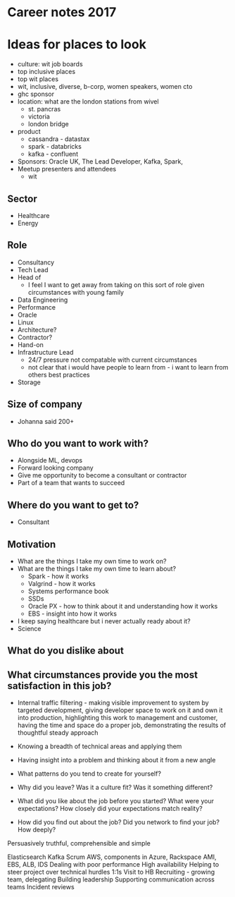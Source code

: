 # Career notes 2017

# Ideas for places to look

* culture: wit job boards
* top inclusive places
* top wit places
* wit, inclusive, diverse, b-corp, women speakers, women cto
* ghc sponsor
* location: what are the london stations from wivel
  - st. pancras
  - victoria
  - london bridge
* product
  - cassandra - datastax
  - spark - databricks
  - kafka - confluent
* Sponsors: Oracle UK, The Lead Developer, Kafka, Spark,
* Meetup presenters and attendees
  - wit

## Sector

* Healthcare
* Energy

## Role

* Consultancy
* Tech Lead
* Head of
  - I feel I want to get away from taking on this sort of role given
    circumstances with young family
* Data Engineering
* Performance
* Oracle
* Linux
* Architecture?
* Contractor?
* Hand-on
* Infrastructure Lead
  - 24/7 pressure not compatable with current circumstances
  - not clear that i would have people to learn from - i want to learn from
    others best practices
* Storage

## Size of company

* Johanna said 200+

## Who do you want to work with?

* Alongside ML, devops
* Forward looking company
* Give me opportunity to become a consultant or contractor
* Part of a team that wants to succeed

## Where do you want to get to?

* Consultant

## Motivation

* What are the things I take my own time to work on?
* What are the things I take my own time to learn about?
  - Spark - how it works
  - Valgrind - how it works 
  - Systems performance book
  - SSDs
  - Oracle PX - how to think about it and understanding how it works
  - EBS - insight into how it works
* I keep saying healthcare but i never actually ready about it?
* Science

## What do you dislike about


## What circumstances provide you the most satisfaction in this job?

* Internal traffic filtering - making visible improvement to system by
  targeted development, giving developer space to work on it and own it
into production, highlighting this work to management and customer, having the
time and space do a proper job, demonstrating the results of thoughtful steady
approach

* Knowing a breadth of technical areas and applying them

* Having insight into a problem and thinking about it from a new angle

* What patterns do you tend to create for yourself?
* Why did you leave? Was it a culture fit? Was it something different?
* What did you like about the job before you started? What were your expectations? How closely did your expectations match reality?
* How did you find out about the job? Did you network to find your job? How deeply?

Persuasively truthful, comprehensible and simple

Elasticsearch
Kafka
Scrum
AWS, components in Azure, Rackspace
AMI, EBS, ALB, IDS
Dealing with poor performance
High availability
Helping to steer project over technical hurdles
1:1s
Visit to HB
Recruiting - growing team, delegating
Building leadership
Supporting communication across teams
Incident reviews
